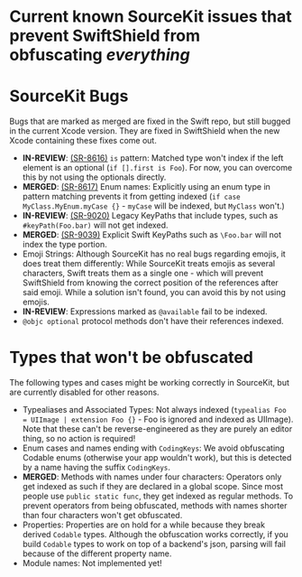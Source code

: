 # Current known SourceKit issues that prevent SwiftShield from obfuscating *everything*

# SourceKit Bugs

Bugs that are marked as merged are fixed in the Swift repo, but still bugged in the current Xcode version. They are fixed in SwiftShield when the new Xcode containing these fixes come out.

- **IN-REVIEW**: [(SR-8616)](https://bugs.swift.org/browse/SR-8616) `is` pattern: Matched type won't index if the left element is an optional (`if [].first is Foo`). For now, you can overcome this by not using the optionals directly.
- **MERGED**: [(SR-8617)](https://bugs.swift.org/browse/SR-8617) Enum names: Explicitly using an enum type in pattern matching prevents it from getting indexed (`if case MyClass.MyEnum.myCase {}` - `myCase` will be indexed, but `MyClass` won't.)
- **IN-REVIEW**: [(SR-9020)](https://bugs.swift.org/browse/SR-9020) Legacy KeyPaths that include types, such as `#keyPath(Foo.bar)` will not get indexed.
- **MERGED**: [(SR-9039)](https://bugs.swift.org/browse/SR-9039) Explicit Swift KeyPaths such as `\Foo.bar` will not index the type portion.
- Emoji Strings: Although SourceKit has no real bugs regarding emojis, it does treat them differently: While SourceKit treats emojis as several characters, Swift treats them as a single one - which will prevent SwiftShield from knowing the correct position of the references after said emoji. While a solution isn't found, you can avoid this by not using emojis.
- **IN-REVIEW**: Expressions marked as `@available` fail to be indexed.
- `@objc optional` protocol methods don't have their references indexed.

# Types that won't be obfuscated

The following types and cases might be working correctly in SourceKit, but are currently disabled for other reasons.

- Typealiases and Associated Types: Not always indexed (`typealias Foo = UIImage | extension Foo {}` - Foo is ignored and indexed as UIImage). Note that these can't be reverse-engineered as they are purely an editor thing, so no action is required!
- Enum cases and names ending with `CodingKeys`: We avoid obfuscating Codable enums (otherwise your app wouldn't work), but this is detected by a name having the suffix `CodingKeys`.
- **MERGED**: Methods with names under four characters: Operators only get indexed as such if they are declared in a global scope. Since most people use `public static func`, they get indexed as regular methods. To prevent operators from being obfuscated, methods with names shorter than four characters won't get obfuscated.
- Properties: Properties are on hold for a while because they break derived `Codable` types. Although the obfuscation works correctly, if you build `Codable` types to work on top of a backend's json, parsing will fail because of the different property name.
- Module names: Not implemented yet!
